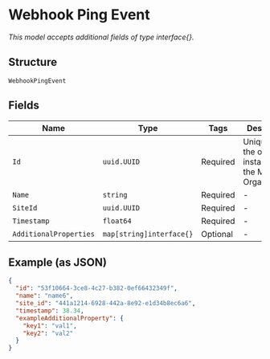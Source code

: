 
# Webhook Ping Event

*This model accepts additional fields of type interface{}.*

## Structure

`WebhookPingEvent`

## Fields

| Name | Type | Tags | Description |
|  --- | --- | --- | --- |
| `Id` | `uuid.UUID` | Required | Unique ID of the object instance in the Mist Organnization |
| `Name` | `string` | Required | - |
| `SiteId` | `uuid.UUID` | Required | - |
| `Timestamp` | `float64` | Required | - |
| `AdditionalProperties` | `map[string]interface{}` | Optional | - |

## Example (as JSON)

```json
{
  "id": "53f10664-3ce8-4c27-b382-0ef66432349f",
  "name": "name6",
  "site_id": "441a1214-6928-442a-8e92-e1d34b8ec6a6",
  "timestamp": 38.34,
  "exampleAdditionalProperty": {
    "key1": "val1",
    "key2": "val2"
  }
}
```

